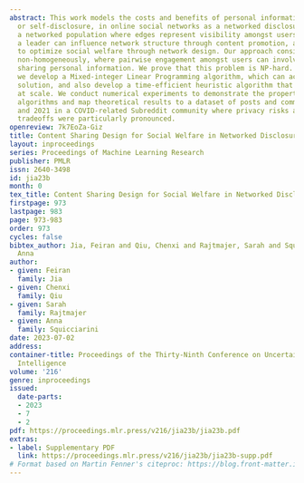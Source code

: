```yaml
---
abstract: This work models the costs and benefits of personal information sharing,
  or self-disclosure, in online social networks as a networked disclosure game. In
  a networked population where edges represent visibility amongst users, we assume
  a leader can influence network structure through content promotion, and we seek
  to optimize social welfare through network design. Our approach considers user interaction
  non-homogeneously, where pairwise engagement amongst users can involve or not involve
  sharing personal information. We prove that this problem is NP-hard. As a solution,
  we develop a Mixed-integer Linear Programming algorithm, which can achieve an exact
  solution, and also develop a time-efficient heuristic algorithm that can be used
  at scale. We conduct numerical experiments to demonstrate the properties of the
  algorithms and map theoretical results to a dataset of posts and comments in 2020
  and 2021 in a COVID-related Subreddit community where privacy risks and sharing
  tradeoffs were particularly pronounced.
openreview: 7k7EoZa-Giz
title: Content Sharing Design for Social Welfare in Networked Disclosure Game
layout: inproceedings
series: Proceedings of Machine Learning Research
publisher: PMLR
issn: 2640-3498
id: jia23b
month: 0
tex_title: Content Sharing Design for Social Welfare in Networked Disclosure Game
firstpage: 973
lastpage: 983
page: 973-983
order: 973
cycles: false
bibtex_author: Jia, Feiran and Qiu, Chenxi and Rajtmajer, Sarah and Squicciarini,
  Anna
author:
- given: Feiran
  family: Jia
- given: Chenxi
  family: Qiu
- given: Sarah
  family: Rajtmajer
- given: Anna
  family: Squicciarini
date: 2023-07-02
address:
container-title: Proceedings of the Thirty-Ninth Conference on Uncertainty in Artificial
  Intelligence
volume: '216'
genre: inproceedings
issued:
  date-parts:
  - 2023
  - 7
  - 2
pdf: https://proceedings.mlr.press/v216/jia23b/jia23b.pdf
extras:
- label: Supplementary PDF
  link: https://proceedings.mlr.press/v216/jia23b/jia23b-supp.pdf
# Format based on Martin Fenner's citeproc: https://blog.front-matter.io/posts/citeproc-yaml-for-bibliographies/
---
```

